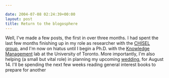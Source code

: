 ```yaml
---

date: 2004-07-08 02:24:39+00:00
layout: post
title: Return to the blogosphere
---
```


Well, I've made a few posts, the first in over three months.  I had spent the last few months finishing up in my role as researcher with the [CHISEL group](http://www.thechiselgroup.org), and I'm now on hiatus until I begin a Ph.D. with the [Knowledge Management](http://www.cs.toronto.edu/km/) lab at the University of Toronto.  More importantly, I'm also helping (a small but vital role) in planning my upcoming [wedding](http://neilandkambria.neilernst.net), for August 14.  I'll be spending the next few weeks reading general interest books to prepare for another
